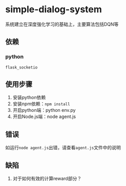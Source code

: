 # simple-dialog-system
系统建立在深度强化学习的基础上，主要算法包括DQN等

## 依赖
### python
```
flask_socketio
```

## 使用步骤
1. 安装python依赖
2. 安装npm依赖：`npm install`
2. 开启python端：python env.py
3. 开启Node.js端：node agent.js

## 错误
如运行`node agent.js`出错，请查看`agent.js`文件中的说明

## 缺陷
1. 对于如何有效的计算reward部分？
